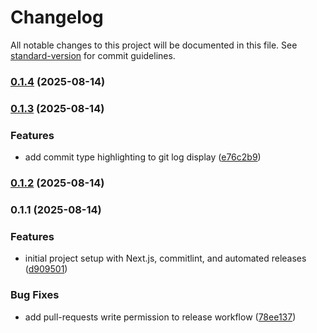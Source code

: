 # Changelog

All notable changes to this project will be documented in this file. See [standard-version](https://github.com/conventional-changelog/standard-version) for commit guidelines.

### [0.1.4](https://github.com/daneel-deimos/poc-commitlint-auto-release/compare/v0.1.3...v0.1.4) (2025-08-14)

### [0.1.3](https://github.com/daneel-deimos/poc-commitlint-auto-release/compare/v0.1.2...v0.1.3) (2025-08-14)


### Features

* add commit type highlighting to git log display ([e76c2b9](https://github.com/daneel-deimos/poc-commitlint-auto-release/commit/e76c2b92f09c37df3e7c2bc7c6b3afe5766dfb24))

### [0.1.2](https://github.com/daneel-deimos/poc-commitlint-auto-release/compare/v0.1.1...v0.1.2) (2025-08-14)

### 0.1.1 (2025-08-14)


### Features

* initial project setup with Next.js, commitlint, and automated releases ([d909501](https://github.com/daneel-deimos/poc-commitlint-auto-release/commit/d9095012086627587098a70585f1b7bdc328955e))


### Bug Fixes

* add pull-requests write permission to release workflow ([78ee137](https://github.com/daneel-deimos/poc-commitlint-auto-release/commit/78ee13714d6c94babed844335bcd9cef467853a8))
